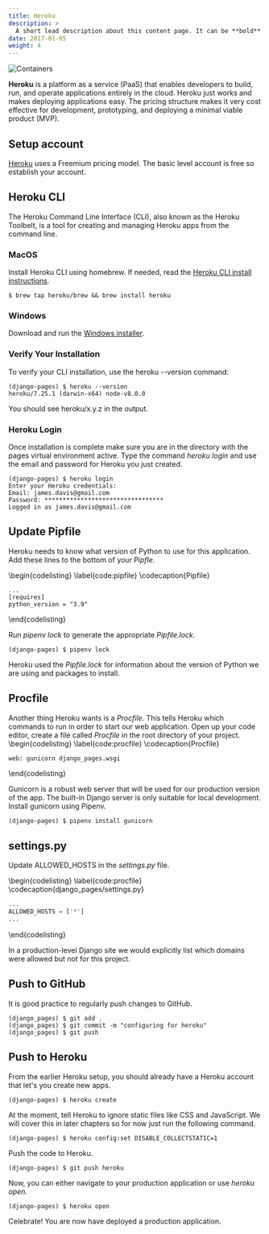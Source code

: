 ```yaml
---
title: Heroku
description: >
  A short lead description about this content page. It can be **bold** or _italic_ and can be split over multiple paragraphs.
date: 2017-01-05
weight: 4
---
```


![Containers](images/heroku_cloud.png)

**Heroku** is a platform as a service (PaaS) that enables developers to build, run, and operate applications entirely in the cloud. Heroku just works and makes deploying applications easy. The pricing structure makes it very cost effective for development, prototyping, and deploying a minimal viable product (MVP).   

## Setup account
[Heroku](https://signup.heroku.com/) uses a Freemium pricing model.  The basic level account is free so establish your account.

## Heroku CLI
The Heroku Command Line Interface (CLI), also known as the Heroku Toolbelt, is a tool for creating and managing Heroku apps from the command line.

### MacOS
Install Heroku CLI using homebrew.  If needed, read the [Heroku CLI install instructions](https://devcenter.heroku.com/articles/heroku-cli).

```
$ brew tap heroku/brew && brew install heroku
```

### Windows
Download and run the [Windows installer](https://devcenter.heroku.com/articles/heroku-cli).

### Verify Your Installation
To verify your CLI installation, use the heroku --version command:

```
(django-pages) $ heroku --version
heroku/7.25.1 (darwin-x64) node-v8.0.0
```

You should see heroku/x.y.z in the output.

### Heroku Login
Once installation is complete make sure you are in the directory with the pages virtual environment active.
Type the command _heroku login_ and use the email and password for Heroku you just created.

```
(django-pages) $ heroku login
Enter your Heroku credentials:
Email: james.davis@gmail.com
Password: *********************************
Logged in as james.davis@gmail.com
```

## Update Pipfile
Heroku needs to know what version of Python to use for this application.  Add these lines to the bottom of your _Pipfle_.

\begin{codelisting}
\label{code:pipfile}
\codecaption{Pipfile}
```
...
[requires]
python_version = "3.9"
```
\end{codelisting}

Run _pipenv lock_ to generate the appropriate _Pipfile.lock_.

```
(django-pages) $ pipenv lock
```

Heroku used the _Pipfile.lock_ for information about the version of Python we are using and packages to install.

## Procfile
Another thing Heroku wants is a _Procfile_. This tells Heroku which commands to run in order to start our web application. Open up your code editor, create a file called _Procfile_ in the root directory of your project.
\begin{codelisting}
\label{code:procfile}
\codecaption{Procfile}
```python
web: gunicorn django_pages.wsgi
```
\end{codelisting}

Gunicorn is a robust web server that will be used for our production version of the app.  The built-in Django server is only suitable for local development.  Install gunicorn using Pipenv.

```
(django-pages) $ pipenv install gunicorn
```

## settings.py
Update ALLOWED_HOSTS in the _settings.py_ file.

\begin{codelisting}
\label{code:procfile}
\codecaption{django\_pages/settings.py}
```python
...
ALLOWED_HOSTS = ['*']
...
```
\end{codelisting}

In a production-level Django site we would explicitly list which domains were allowed but not for this project.

## Push to GitHub
It is good practice to regularly push changes to GitHub.

```
(django_pages) $ git add .
(django_pages) $ git commit -m "configuring for heroku"
(django_pages) $ git push
```

## Push to Heroku
From the earlier Heroku setup, you should already have a Heroku account that let's you create new apps.
```
(django-pages) $ heroku create
```

At the moment, tell Heroku to ignore static files like CSS and JavaScript.  We will cover this in later chapters so for now just run the following command.
```
(django-pages) $ heroku config:set DISABLE_COLLECTSTATIC=1
```

Push the code to Heroku.
```
(django-pages) $ git push heroku
```

Now, you can either navigate to your production application or use _heroku open_.
```
(django-pages) $ heroku open
```

Celebrate!  You are now have deployed a production application.
